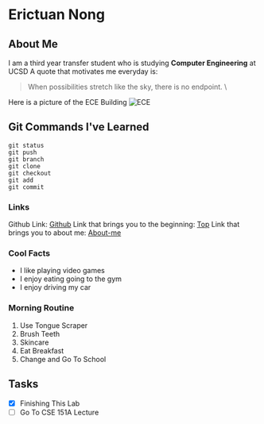 # Erictuan Nong

## About Me

I am a third year transfer student who is studying **Computer Engineering** at UCSD
A quote that motivates me everyday is:
>When possibilities stretch like the sky, there is no endpoint. \

Here is a picture of the ECE Building
![ECE](https://www.google.com/url?sa=i&url=https%3A%2F%2Fstudyabroad.ucsd.edu%2Fstudents%2Facademic-planning%2Fmaps%2Fengineering%2Fece.html&psig=AOvVaw0vCDGvtDgTjWPj-ZgAifoz&ust=1743703138135000&source=images&cd=vfe&opi=89978449&ved=0CBQQjRxqFwoTCMCOjcP2uYwDFQAAAAAdAAAAABAE)
## Git Commands I've Learned
```
git status
git push
git branch
git clone
git checkout
git add
git commit
```

### Links
Github Link: [Github](https://github.com/erictuannong)
Link that brings you to the beginning: [Top](#Erictuan-Nong)
Link that brings you to about me: [About-me](#about-me)

### Cool Facts
- I like playing video games
- I enjoy eating going to the gym
- I enjoy driving my car

### Morning Routine
1. Use Tongue Scraper
2. Brush Teeth
3. Skincare
4. Eat Breakfast
5. Change and Go To School

## Tasks
- [x] Finishing This Lab
- [ ] Go To CSE 151A Lecture